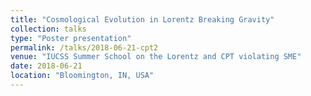 ```yaml
---
title: "Cosmological Evolution in Lorentz Breaking Gravity"
collection: talks
type: "Poster presentation"
permalink: /talks/2018-06-21-cpt2
venue: "IUCSS Summer School on the Lorentz and CPT violating SME"
date: 2018-06-21
location: "Bloomington, IN, USA"
---
```

